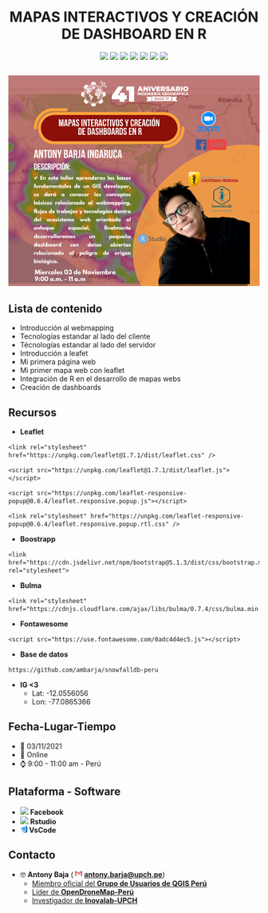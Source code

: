 <h1 align="center"><strong>MAPAS INTERACTIVOS Y CREACIÓN DE DASHBOARD EN R</strong></h1>

<table align="center">
 <p align = "center">
   <a href="https://www.linkedin.com/in/antonybarja/"><img src="https://img.shields.io/badge/Autor-Antony%20Barja-lightgrey?style=for-the-badge"></a> <a href="https://github.com/ambarja/Buenas-practicas-con-QGIS/discussions/new"><img src="https://img.shields.io/badge/discusión-participa-brightgreen?style=for-the-badge&logo=githubhref="/></a>
   <a href="https://www.linkedin.com/in/antonybarja/"><img src="https://img.shields.io/badge/linkedin-%230077B5.svg?&style=for-the-badge&logo=linkedin&logoColor=white"/></a>
   <a href="https://twitter.com/antony_barja"><img src="https://img.shields.io/badge/twitter-%231DA1F2.svg?&style=for-the-badge&logo=twitter&logoColor=white"/></a>
   <a href="https://www.youtube.com/channel/UCuWvYTTYCZBmbDoEbsY2MSw"><img src="https://img.shields.io/badge/youtube-%23FF0000.svg?&style=for-the-badge&logo=youtube&logoColor=white"/></a>
   <a href="https://github.com/ambarja/WebMapping-Taller/stargazers"><img src="https://img.shields.io/github/stars/ambarja/Buenas-practicas-con-QGIS?style=for-the-badge"/></a>
   <a href="https://github.com/ambarja/WebMapping-Taller/fork?fragment=1"><img src="https://img.shields.io/github/forks/ambarja/Buenas-practicas-con-QGIS?style=for-the-badge"/></a>
   
 </p>
</table>


![img](./img/post.png)

## **Lista de contenido**
 - Introducción al webmapping 
 - Tecnologías estandar al lado del cliente
 - Técnologías estandar al lado del servidor
 - Introducción a leafet 
 - Mi primera página web 
 - Mi primer mapa web con leaflet
 - Integración de R en el desarrollo de mapas webs
 - Creación de dashboards

## **Recursos**

- **Leaflet**

```
<link rel="stylesheet" href="https://unpkg.com/leaflet@1.7.1/dist/leaflet.css" />
```
```
<script src="https://unpkg.com/leaflet@1.7.1/dist/leaflet.js"></script>
```
```
<script src="https://unpkg.com/leaflet-responsive-popup@0.6.4/leaflet.responsive.popup.js"></script>
```
```    
<link rel="stylesheet" href="https://unpkg.com/leaflet-responsive-popup@0.6.4/leaflet.responsive.popup.rtl.css" />
```

- **Boostrapp** 

```
<link href="https://cdn.jsdelivr.net/npm/bootstrap@5.1.3/dist/css/bootstrap.min.css" rel="stylesheet">

```
- **Bulma**

```
<link rel="stylesheet" href="https://cdnjs.cloudflare.com/ajax/libs/bulma/0.7.4/css/bulma.min.css">

```
- **Fontawesome**

```
<script src="https://use.fontawesome.com/0adc4d4ec5.js"></script>
```

- **Base de datos**

```
https://github.com/ambarja/snowfalldb-peru
```
- **IG <3**
  * Lat: -12.0556056
  * Lon: -77.0865366

## **Fecha-Lugar-Tiempo**

 * 📅 03/11/2021
 * 🔵 Online
 * ⌚ 9:00 - 11:00 am - Perú

## **Plataforma - Software**

 * <img src="https://upload.wikimedia.org/wikipedia/commons/thumb/5/51/Facebook_f_logo_%282019%29.svg/600px-Facebook_f_logo_%282019%29.svg.png" height=12> **Facebook**
 * <img src="https://upload.wikimedia.org/wikipedia/commons/d/d0/RStudio_logo_flat.svg" height=14> **Rstudio**
 * <img src="https://raw.githubusercontent.com/ambarja/Buenas-practicas-con-QGIS/main/img/vscode.png" height=14> **VsCode**

## **Contacto**

* 🤓 **Antony Baja** ( <img src="https://raw.githubusercontent.com/ambarja/Buenas-practicas-con-QGIS/main/img/email.png" height=14> <b>antony.barja@upch.pe</b>)
  - [Miembro oficial del **Grupo de Usuarios de QGIS Perú**](https://github.com/qgispe)
  - [Líder de **OpenDroneMap-Perú**](https://www.facebook.com/groups/1467793856763738)
  - [Investigador de **Inovalab-UPCH**](https://www.innovalab.info/)

